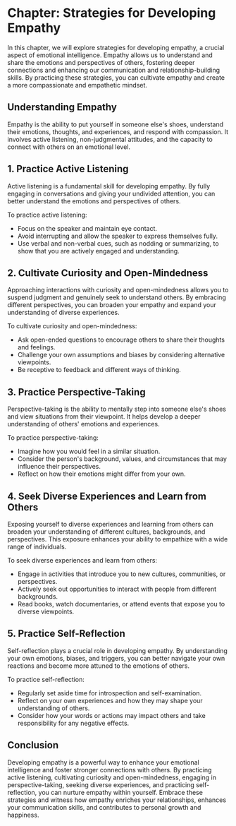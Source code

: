 Chapter: Strategies for Developing Empathy
==========================================

In this chapter, we will explore strategies for developing empathy, a crucial aspect of emotional intelligence. Empathy allows us to understand and share the emotions and perspectives of others, fostering deeper connections and enhancing our communication and relationship-building skills. By practicing these strategies, you can cultivate empathy and create a more compassionate and empathetic mindset.

**Understanding Empathy**
-------------------------

Empathy is the ability to put yourself in someone else's shoes, understand their emotions, thoughts, and experiences, and respond with compassion. It involves active listening, non-judgmental attitudes, and the capacity to connect with others on an emotional level.

**1. Practice Active Listening**
--------------------------------

Active listening is a fundamental skill for developing empathy. By fully engaging in conversations and giving your undivided attention, you can better understand the emotions and perspectives of others.

To practice active listening:

* Focus on the speaker and maintain eye contact.
* Avoid interrupting and allow the speaker to express themselves fully.
* Use verbal and non-verbal cues, such as nodding or summarizing, to show that you are actively engaged and understanding.

**2. Cultivate Curiosity and Open-Mindedness**
----------------------------------------------

Approaching interactions with curiosity and open-mindedness allows you to suspend judgment and genuinely seek to understand others. By embracing different perspectives, you can broaden your empathy and expand your understanding of diverse experiences.

To cultivate curiosity and open-mindedness:

* Ask open-ended questions to encourage others to share their thoughts and feelings.
* Challenge your own assumptions and biases by considering alternative viewpoints.
* Be receptive to feedback and different ways of thinking.

**3. Practice Perspective-Taking**
----------------------------------

Perspective-taking is the ability to mentally step into someone else's shoes and view situations from their viewpoint. It helps develop a deeper understanding of others' emotions and experiences.

To practice perspective-taking:

* Imagine how you would feel in a similar situation.
* Consider the person's background, values, and circumstances that may influence their perspectives.
* Reflect on how their emotions might differ from your own.

**4. Seek Diverse Experiences and Learn from Others**
-----------------------------------------------------

Exposing yourself to diverse experiences and learning from others can broaden your understanding of different cultures, backgrounds, and perspectives. This exposure enhances your ability to empathize with a wide range of individuals.

To seek diverse experiences and learn from others:

* Engage in activities that introduce you to new cultures, communities, or perspectives.
* Actively seek out opportunities to interact with people from different backgrounds.
* Read books, watch documentaries, or attend events that expose you to diverse viewpoints.

**5. Practice Self-Reflection**
-------------------------------

Self-reflection plays a crucial role in developing empathy. By understanding your own emotions, biases, and triggers, you can better navigate your own reactions and become more attuned to the emotions of others.

To practice self-reflection:

* Regularly set aside time for introspection and self-examination.
* Reflect on your own experiences and how they may shape your understanding of others.
* Consider how your words or actions may impact others and take responsibility for any negative effects.

**Conclusion**
--------------

Developing empathy is a powerful way to enhance your emotional intelligence and foster stronger connections with others. By practicing active listening, cultivating curiosity and open-mindedness, engaging in perspective-taking, seeking diverse experiences, and practicing self-reflection, you can nurture empathy within yourself. Embrace these strategies and witness how empathy enriches your relationships, enhances your communication skills, and contributes to personal growth and happiness.
